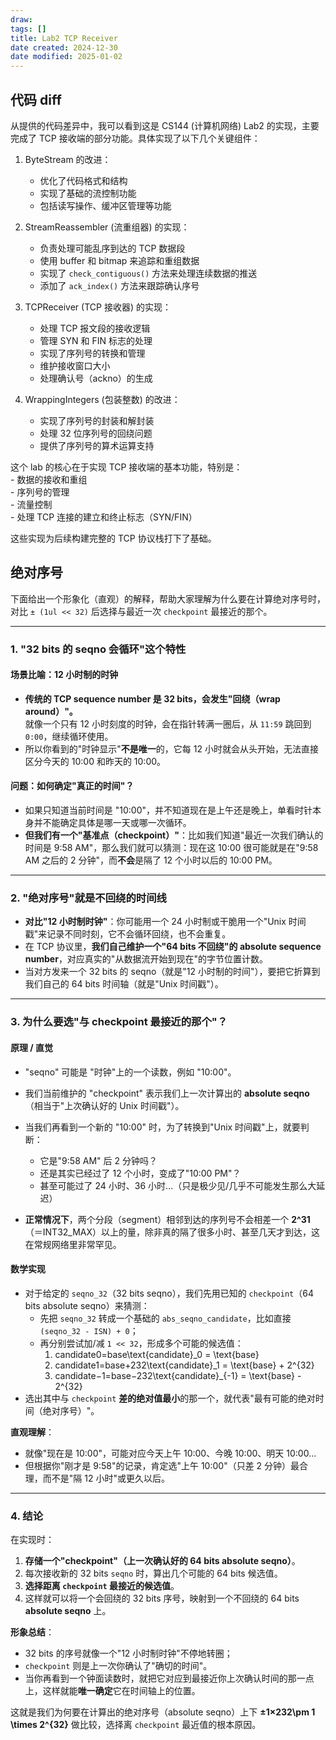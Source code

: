 ```yaml
---
draw:
tags: []
title: Lab2 TCP Receiver
date created: 2024-12-30
date modified: 2025-01-02
---
```


## 代码 diff

从提供的代码差异中，我可以看到这是 CS144 (计算机网络) Lab2 的实现，主要完成了 TCP 接收端的部分功能。具体实现了以下几个关键组件：

1. ByteStream 的改进：
	- 优化了代码格式和结构
	- 实现了基础的流控制功能
	- 包括读写操作、缓冲区管理等功能

2. StreamReassembler (流重组器) 的实现：
	- 负责处理可能乱序到达的 TCP 数据段
	- 使用 buffer 和 bitmap 来追踪和重组数据
	- 实现了 `check_contiguous()` 方法来处理连续数据的推送
	- 添加了 `ack_index()` 方法来跟踪确认序号

3. TCPReceiver (TCP 接收器) 的实现：
	- 处理 TCP 报文段的接收逻辑
	- 管理 SYN 和 FIN 标志的处理
	- 实现了序列号的转换和管理
	- 维护接收窗口大小
	- 处理确认号（ackno）的生成

4. WrappingIntegers (包装整数) 的改进：
	- 实现了序列号的封装和解封装
	- 处理 32 位序列号的回绕问题
	- 提供了序列号的算术运算支持

这个 lab 的核心在于实现 TCP 接收端的基本功能，特别是：  
	- 数据的接收和重组  
	- 序列号的管理  
	- 流量控制  
	- 处理 TCP 连接的建立和终止标志（SYN/FIN）

这些实现为后续构建完整的 TCP 协议栈打下了基础。

## 绝对序号

下面给出一个形象化（直观）的解释，帮助大家理解为什么要在计算绝对序号时，对比 `± (1ul << 32)` 后选择与最近一次 `checkpoint` 最接近的那个。

---

### 1. "32 bits 的 seqno 会循环"这个特性

#### 场景比喻：12 小时制的时钟

- **传统的 TCP sequence number 是 32 bits，会发生"回绕（wrap around）"。**  
    就像一个只有 12 小时刻度的时钟，会在指针转满一圈后，从 `11:59` 跳回到 `0:00`，继续循环使用。
- 所以你看到的"时钟显示"**不是唯一**的，它每 12 小时就会从头开始，无法直接区分今天的 10:00 和昨天的 10:00。

#### 问题：如何确定"真正的时间"？

- 如果只知道当前时间是 "10:00"，并不知道现在是上午还是晚上，单看时针本身并不能确定具体是哪一天或哪一次循环。
- **但我们有一个"基准点（checkpoint）"**：比如我们知道"最近一次我们确认的时间是 9:58 AM"，那么我们就可以猜测：现在这 10:00 很可能就是在"9:58 AM 之后的 2 分钟"，而**不会**是隔了 12 个小时以后的 10:00 PM。

---

### 2. "绝对序号"就是不回绕的时间线

- **对比"12 小时制时钟"**：你可能用一个 24 小时制或干脆用一个"Unix 时间戳"来记录不同时刻，它不会循环回绕，也不会重复。
- 在 TCP 协议里，**我们自己维护一个"64 bits 不回绕"的 absolute sequence number**，对应真实的"从数据流开始到现在"的字节位置计数。
- 当对方发来一个 32 bits 的 seqno（就是"12 小时制的时间"），要把它折算到我们自己的 64 bits 时间轴（就是"Unix 时间戳"）。

---

### 3. 为什么要选"与 checkpoint 最接近的那个"？

#### 原理 / 直觉

- "seqno" 可能是 "时钟"上的一个读数，例如 "10:00"。
    
- 我们当前维护的 "checkpoint" 表示我们上一次计算出的 **absolute seqno**（相当于"上次确认好的 Unix 时间戳"）。
    
- 当我们再看到一个新的 "10:00" 时，为了转换到"Unix 时间戳"上，就要判断：
    
    - 它是"9:58 AM" 后 2 分钟吗？
    - 还是其实已经过了 12 个小时，变成了"10:00 PM"？
    - 甚至可能过了 24 小时、36 小时...（只是极少见/几乎不可能发生那么大延迟）
- **正常情况下**，两个分段（segment）相邻到达的序列号不会相差一个 **2^31**（＝INT32_MAX）以上的量，除非真的隔了很多小时、甚至几天才到达，这在常规网络里非常罕见。
    

#### 数学实现

- 对于给定的 `seqno_32`（32 bits seqno），我们先用已知的 `checkpoint`（64 bits absolute seqno）来猜测：
    - 先把 `seqno_32` 转成一个基础的 `abs_seqno_candidate`，比如直接 `(seqno_32 - ISN) + 0`；
    - 再分别尝试加/减 `1 << 32`，形成多个可能的候选值：
        1. candidate0=base\text{candidate}_0 = \text{base}
        2. candidate1=base+232\text{candidate}_1 = \text{base} + 2^{32}
        3. candidate−1=base−232\text{candidate}_{-1} = \text{base} - 2^{32}
- 选出其中与 `checkpoint` **差的绝对值最小**的那一个，就代表"最有可能的绝对时间（绝对序号）"。

**直观理解**：

- 就像"现在是 10:00"，可能对应今天上午 10:00、今晚 10:00、明天 10:00...
- 但根据你"刚才是 9:58"的记录，肯定选"上午 10:00"（只差 2 分钟）最合理，而不是"隔 12 小时"或更久以后。

---

### 4. 结论

在实现时：

1. **存储一个"checkpoint"（上一次确认好的 64 bits absolute seqno）**。
2. 每次接收新的 32 bits `seqno` 时，算出几个可能的 64 bits 候选值。
3. **选择距离 `checkpoint` 最接近的候选值**。
4. 这样就可以将一个会回绕的 32 bits 序号，映射到一个不回绕的 64 bits **absolute seqno** 上。

**形象总结**：

- 32 bits 的序号就像一个"12 小时制时钟"不停地转圈；
- `checkpoint` 则是上一次你确认了"确切的时间"。
- 当你再看到一个钟面读数时，就把它对应到最接近你上次确认时间的那一点上，这样就能**唯一确定**它在时间轴上的位置。

这就是我们为何要在计算出的绝对序号（absolute seqno）上下 **±1×232\pm 1 \times 2^{32}** 做比较，选择离 `checkpoint` 最近值的根本原因。
